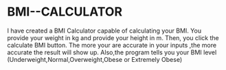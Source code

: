 # BMI--CALCULATOR
I have created a BMI Calculator capable of calculating your BMI. You provide your weight in kg and provide your height in m. 
Then, you click the calculate BMI button. The more your are accurate in your inputs ,the more accurate the result will show up. 
Also,the program tells you your BMI level (Underweight,Normal,Overweight,Obese or Extremely Obese) 

